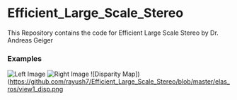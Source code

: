 # Efficient_Large_Scale_Stereo
This Repository contains the code for Efficient Large Scale Stereo by Dr. Andreas Geiger

### Examples
![Left Image](https://github.com/rayush7/Efficient_Large_Scale_Stereo/blob/master/elas_ros/view1.png)
![Right Image](https://github.com/rayush7/Efficient_Large_Scale_Stereo/blob/master/elas_ros/view5.png)
![Disparity Map])(https://github.com/rayush7/Efficient_Large_Scale_Stereo/blob/master/elas_ros/view1_disp.png 
